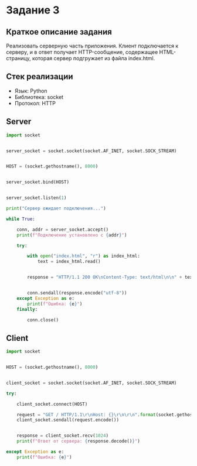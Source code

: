 #  Задание 3
## Краткое описание задания

Реализовать серверную часть приложения. Клиент подключается к серверу, и в ответ получает HTTP-сообщение, содержащее HTML-страницу, которая сервер подгружает из файла index.html.
## Стек реализации

- Язык: Python
- Библиотека: socket
- Протокол: HTTP

## Server
``` Python
import socket


server_socket = socket.socket(socket.AF_INET, socket.SOCK_STREAM)


HOST = (socket.gethostname(), 8000)


server_socket.bind(HOST)


server_socket.listen(1)

print("Сервер ожидает подключения...")

while True:

    conn, addr = server_socket.accept()
    print(f"Подключение установлено с {addr}")

    try:

        with open("index.html", "r") as index_html:
            text = index_html.read()


        response = "HTTP/1.1 200 OK\nContent-Type: text/html\n\n" + text


        conn.sendall(response.encode("utf-8"))
    except Exception as e:
        print(f"Ошибка: {e}")
    finally:

        conn.close()

```

## Client
```  Python
import socket


HOST = (socket.gethostname(), 8000)


client_socket = socket.socket(socket.AF_INET, socket.SOCK_STREAM)

try:

    client_socket.connect(HOST)

    request = "GET / HTTP/1.1\r\nHost: {}\r\n\r\n".format(socket.gethostname())
    client_socket.sendall(request.encode())


    response = client_socket.recv(1024)
    print(f"Ответ от сервера: {response.decode()}")

except Exception as e:
    print(f"Ошибка: {e}")




```
